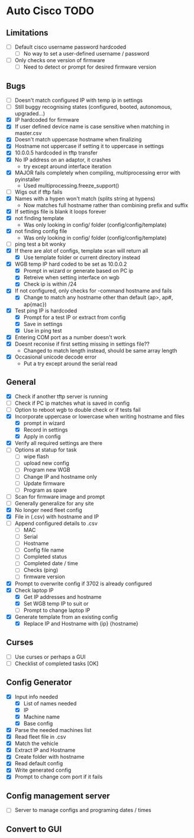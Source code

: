 # Auto Cisco TODO

## Limitations
- [ ] Default cisco username password hardcoded
    - [ ] No way to set a user-defined username / password
- [ ] Only checks one version of firmware
    - [ ] Need to detect or prompt for desired firmware version

## Bugs
- [ ] Doesn't match configured IP with temp ip in settings
- [ ] Still buggy recognising states (configured, booted, autonomous, upgraded...)
- [x] IP hardcoded for firmware
- [x] If user defined device name is case sensitive when matching in master.csv
- [x] Doesn't match uppercase hostname when finalizing
- [x] Hostname not uppercase if setting it to uppercase in settings
- [x] 10.0.0.5 hardcoded in tftp transfer
- [x] No IP address on an adaptor, it crashes
    - try except around interface iteration
- [x] MAJOR fails completely when compiling, multiprocessing error with pyinstaller
    - Used multiprocessing.freeze_support()
- [ ] Wigs out if tftp fails
- [x] Names with a hypen won't match (splits string at hypens)
    - Now matches full hostname rather than combining prefix and suffix
- [x] If settings file is blank it loops forever
- [x] not finding template
    - Was only looking in config/ folder (config/config/template)
- [x] not finding config file
    - Was only looking in config/ folder (config/config/template)
- [ ] ping test a bit wonky
- [x] If there are alot of configs, template scan will return all
    - [x] Use template folder or current directory instead
- [x] WGB temp IP hard coded to be set as 10.0.0.2
    - [x] Prompt in wizard or generate based on PC ip
    - [x] Retreive when setting interface on wgb
    - [x] Check ip is within /24
- [x] If not configured, only checks for -command hostname and fails
    - [x] Change to match any hostname other than default (ap>, ap#, ap{mac})
- [x] Test ping IP is hardcoded
    - [x] Prompt for a test IP or extract from config
    - [x] Save in settings
    - [x] Use in ping test
- [x] Entering COM port as a number doesn't work
- [x] Doesnt reconise if first setting missing in settings file??
    - Changed to match length instead, should be same array length
- [x] Occasional unicode decode error
    - Put a try except around the serial read

## General
- [x] Check if another tftp server is running
- [ ] Check if PC ip matches what is saved in config
- [ ] Option to reboot wgb to double check or if tests fail
- [x] Incorporate uppercase or lowercase when writing hostname and files
    - [x] prompt in wizard
    - [x] Record in settings
    - [x] Apply in config
- [x] Verify all required settings are there
- [ ] Options at statup for task
    - [ ] wipe flash
    - [ ] upload new config
    - [ ] Program new WGB
    - [ ] Change IP and hostname only
    - [ ] Update firmware
    - [ ] Program as spare
- [ ] Scan for firmware image and prompt
- [ ] Generally generalize for any site
- [x] No longer need fleet config
- [x] File in (.csv) with hostname and IP
- [ ] Append configured details to .csv
    - [ ] MAC
    - [ ] Serial
    - [ ] Hostname
    - [ ] Config file name
    - [ ] Completed status
    - [ ] Completed date / time
    - [ ] Checks (ping)
    - [ ] firmware version
- [x] Prompt to overwrite config if 3702 is already configured
- [x] Check laptop IP
    - [x] Get IP addresses and hostname
    - [x] Set WGB temp IP to suit or
    - [ ] Prompt to change laptop IP
- [x] Generate template from an existing config
    - [x] Replace IP and Hostname with {ip} {hostname}

## Curses
- [ ] Use curses or perhaps a GUI
- [ ] Checklist of completed tasks [OK]

## Config Generator 
- [x] Input info needed
    - [x] List of names needed
    - [x] IP
    - [x] Machine name
    - [x] Base config
- [x] Parse the needed machines list
- [x] Read fleet file in .csv
- [x] Match the vehicle
- [x] Extract IP and Hostname
- [x] Create folder with hostname
- [x] Read default config
- [x] Write generated config
- [x] Prompt to change com port if it fails

## Config management server
- [ ] Server to manage configs and programing dates / times

## Convert to GUI
